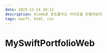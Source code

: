 ```yaml
---
date: 2023-11-14 10:12
description: Xcode로 포트폴리오 사이트를 만들어보자
tags: swift, html, css
---
```

# MySwiftPortfolioWeb



